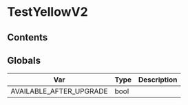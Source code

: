 # TestYellowV2

## Contents
<!-- START doctoc -->
<!-- END doctoc -->
## Globals

| Var | Type | Description |
| --- | --- | --- |
| AVAILABLE_AFTER_UPGRADE | bool |  |
